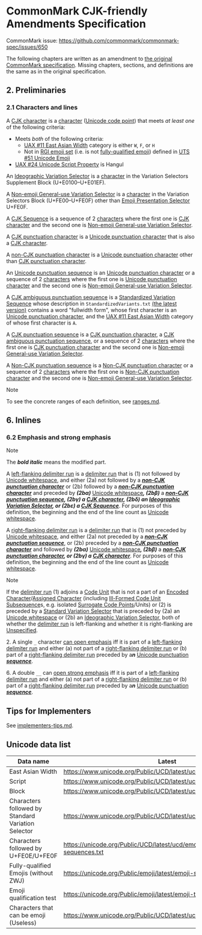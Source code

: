 # CommonMark CJK-friendly Amendments Specification

CommonMark issue: https://github.com/commonmark/commonmark-spec/issues/650

The following chapters are written as an amendment to [the original CommonMark specification](https://spec.commonmark.org/0.31.2/). Missing chapters, sections, and definitions are the same as in the original specification.

## 2. Preliminaries

### 2.1 Characters and lines

A <a href="#cjk-character" id="cjk-character">CJK character</a> is a [character](https://spec.commonmark.org/0.31.2/#character) ([Unicode code point](http://unicode.org/glossary/#code_point)) that meets _at least one_ of the following criteria:

- Meets _both_ of the following criteria:
  - [UAX #11 East Asian Width](https://www.unicode.org/reports/tr11/) category is either `W`, `F`, or `H`
  - Not in [RGI emoji set](https://www.unicode.org/reports/tr51/#def_rgi_set) (i.e. is not [fully-qualified emoji](https://www.unicode.org/reports/tr51/#def_fully_qualified_emoji)) defined in [UTS #51 Unicode Emoji](https://www.unicode.org/reports/tr51/#def_qualified_emoji_character)
- [UAX #24 Unicode Script Property](https://www.unicode.org/reports/tr24/) is Hangul

An <a href="#ideographic-variation-selector" id="ideographic-variation-selector">Ideographic Variation Selector</a> is a [character](https://spec.commonmark.org/0.31.2/#character) in the Variation Selectors Supplement Block (U+E0100–U+E01EF).

A <a href="#non-emoji-general-use-variation-selector" id="non-emoji-svs">Non-emoji General-use Variation Selector</a> is a [character](https://spec.commonmark.org/0.31.2/#character) in the Variation Selectors Block (U+FE00–U+FE0F) other than [Emoji Presentation Selector](https://www.unicode.org/reports/tr51/#def_emoji_presentation_selector) U+FE0F.

A <a href="#cjk-sequence">CJK Sequence</a> is a sequence of 2 [characters](https://spec.commonmark.org/0.31.2/#character) where the first one is [CJK character](#cjk-character) and the second one is [Non-emoji General-use Variation Selector](#non-emoji-general-use-variation-selector).

A <a href="#cjk-punctuation-character" id="cjk-punctuation-character">CJK punctuation character</a> is a [Unicode punctuation character](https://spec.commonmark.org/0.31.2/#unicode-punctuation-character) that is also a [CJK character](#cjk-character).

A <a href="#non-cjk-punctuation-character" id="non-cjk-punctuation-character">non-CJK punctuation character</a> is a [Unicode punctuation character](https://spec.commonmark.org/0.31.2/#unicode-punctuation-character) other than [CJK punctuation character](#cjk-punctuation-character).

An <a href="#unicode-punctuation-sequence" id="unicode-punctuation-sequence">Unicode punctuation sequence</a> is an [Unicode punctuation character](https://spec.commonmark.org/0.31.2/#unicode-punctuation-character) or a sequence of 2 [characters](https://spec.commonmark.org/0.31.2/#character) where the first one is [Unicode punctuation character](https://spec.commonmark.org/0.31.2/#unicode-punctuation-character) and the second one is [Non-emoji General-use Variation Selector](#non-emoji-general-use-variation-selector).

A <a href="#cjk-ambiguous-punctuation-sequence" id="cjk-ambiguous-punctuation-sequence">CJK ambiguous punctuation sequence</a> is a [Standardized Variation Sequence](https://www.unicode.org/glossary/#standardized_variation_sequence) whose description in `StandardizedVariants.txt` [(the latest version)](https://www.unicode.org/Public/UCD/latest/ucd/StandardizedVariants.txt) contains a word "fullwidth form", whose first character is an [Unicode punctuation character](https://spec.commonmark.org/0.31.2/#unicode-punctuation-character), and the [UAX #11 East Asian Width](https://www.unicode.org/reports/tr11/) category of whose first character is `A`.

A <a href="#cjk-punctuation-sequence" id="cjk-punctuation-sequence">CJK punctuation sequence</a> is a [CJK punctuation character](#cjk-punctuation-character), a [CJK ambiguous punctuation sequence](#cjk-ambiguous-punctuation-sequence), or a sequence of 2 [characters](https://spec.commonmark.org/0.31.2/#character) where the first one is [CJK punctuation character](#cjk-punctuation-character) and the second one is [Non-emoji General-use Variation Selector](#non-emoji-general-use-variation-selector).

A <a href="#non-cjk-punctuation-sequence" id="non-cjk-punctuation-sequence">Non-CJK punctuation sequence</a> is a [Non-CJK punctuation character](#non-cjk-punctuation-character) or a sequence of 2 [characters](https://spec.commonmark.org/0.31.2/#character) where the first one is [Non-CJK punctuation character](#non-cjk-punctuation-character) and the second one is [Non-emoji General-use Variation Selector](#non-emoji-general-use-variation-selector).

[^svs-range]: The range except for U+FE0E is computed from https://www.unicode.org/Public/16.0.0/ucd/StandardizedVariants.txt (as of Unicode 16) by extracting those that can follow CJK characters. Also, https://unicode.org/Public/16.0.0/ucd/emoji/emoji-variation-sequences.txt shows that U+FE0E can follow some CJK characters.

> [!NOTE]
> To see the concrete ranges of each definition, see [ranges.md](ranges.md).

## 6. Inlines

### 6.2 Emphasis and strong emphasis

> [!NOTE]
> The ***bold italic*** means the modified part.

A <a href="#left-flanking-delimiter-run" id="left-flanking-delimiter-run">left-flanking delimiter run</a> is a [delimiter run](https://spec.commonmark.org/0.31.2/#delimiter-run) that is (1) not followed by [Unicode whitespace](https://spec.commonmark.org/0.31.2/#unicode-whitespace), and either (2a) not followed by a ***[non-CJK punctuation character](#non-cjk-punctuation-character)*** or (2b) followed by a ***[non-CJK punctuation character](#non-cjk-punctuation-character)*** and preceded by ***(2bα)*** [Unicode whitespace](https://spec.commonmark.org/0.31.2/#unicode-whitespace)***, (2bβ)*** a ***[non-CJK punctuation sequence](#non-cjk-punctuation-sequence), (2bγ) a [CJK character](#cjk-character), (2bδ) an [Ideographic Variation Selector](#ideographic-variation-selector), or (2bε) a [CJK Sequence](#cjk-sequence)***. For purposes of this definition, the beginning and the end of the line count as [Unicode whitespace](https://spec.commonmark.org/0.31.2/#unicode-whitespace).

A <a href="#right-flanking-delimiter-run" id="right-flanking-delimiter-run">right-flanking delimiter run</a> is a [delimiter run](https://spec.commonmark.org/0.31.2/#delimiter-run) that is (1) not preceded by [Unicode whitespace](https://spec.commonmark.org/0.31.2/#unicode-whitespace), and either (2a) not preceded by a ***[non-CJK punctuation sequence](#non-cjk-punctuation-sequence)***, or (2b) preceded by a ***[non-CJK punctuation character](#non-cjk-punctuation-character)*** and followed by ***(2bα)*** [Unicode whitespace](https://spec.commonmark.org/0.31.2/#unicode-whitespace)***, (2bβ)*** a ***[non-CJK punctuation character](#non-cjk-punctuation-character), or (2bγ) a [CJK character](#cjk-character)***. For purposes of this definition, the beginning and the end of the line count as [Unicode whitespace](https://spec.commonmark.org/0.31.2/#unicode-whitespace).

> [!NOTE]
> If the [delimiter run](https://spec.commonmark.org/0.31.2/#delimiter-run) (1) adjoins a [Code Unit](https://www.unicode.org/glossary/#code_unit) that is not a part of an [Encoded Character](https://www.unicode.org/glossary/#encoded_character)/[Assigned Character](https://www.unicode.org/glossary/#assigned_character) (including [Ill-Formed Code Unit Subsequence](https://www.unicode.org/glossary/#ill_formed_code_unit_subsequence)s, e.g. isolated [Surrogate Code Points](https://www.unicode.org/glossary/#surrogate_code_point)/Units) or (2) is preceded by a [Standard Variation Selector](#standard-variation-selector) that is preceded by (2a) an [Unicode whitespace](https://spec.commonmark.org/0.31.2/#unicode-whitespace) or (2b) an [Ideographic Variation Selector](#ideographic-variation-selector), both of whether the [delimiter run](https://spec.commonmark.org/0.31.2/#delimiter-run) is left-flanking and whether it is right-flanking are [Unspecified](http://eel.is/c++draft/defns.unspecified).

<!--  -->

2\. A single `_` character [can open emphasis](https://spec.commonmark.org/0.31.2/#can-open-emphasis) iff it is part of a [left-flanking delimiter run](#left-flanking-delimiter-run) and either (a) not part of a [right-flanking delimiter run](#right-flanking-delimiter-run) or (b) part of a [right-flanking delimiter run](#right-flanking-delimiter-run) preceded by a***n*** [Unicode punctuation ***sequence***](#unicode-punctuation-sequence).

6\. A double `__` can [open strong emphasis](https://spec.commonmark.org/0.31.2/#can-open-strong-emphasis) iff it is part of a [left-flanking delimiter run](#left-flanking-delimiter-run) and either (a) not part of a [right-flanking delimiter run](#right-flanking-delimiter-run) or (b) part of a [right-flanking delimiter run](#right-flanking-delimiter-run) preceded by a***n*** [Unicode punctuation ***sequence***](#unicode-punctuation-sequence).

## Tips for Implementers

See [implementers-tips.md](implementers-tips.md).

## Unicode data list

| Data name | Latest | Unicode 16 |
| --- | --- | --- |
| East Asian Width | https://www.unicode.org/Public/UCD/latest/ucd/EastAsianWidth.txt | https://www.unicode.org/Public/16.0.0/ucd/EastAsianWidth.txt |
| Script | https://www.unicode.org/Public/UCD/latest/ucd/Scripts.txt | https://www.unicode.org/Public/16.0.0/ucd/Scripts.txt |
| Block | https://www.unicode.org/Public/UCD/latest/ucd/Blocks.txt | https://www.unicode.org/Public/16.0.0/ucd/Blocks.txt |
| Characters followed by Standard Variation Selector | https://www.unicode.org/Public/UCD/latest/ucd/StandardizedVariants.txt | https://www.unicode.org/Public/16.0.0/ucd/StandardizedVariants.txt |
| Characters followed by U+FE0E/U+FE0F | https://unicode.org/Public/UCD/latest/ucd/emoji/emoji-variation-sequences.txt | https://unicode.org/Public/16.0.0/ucd/emoji/emoji-variation-sequences.txt |
| Fully-qualified Emojis (without ZWJ) | https://unicode.org/Public/emoji/latest/emoji-sequences.txt | https://unicode.org/Public/16.0.0/emoji/emoji-sequences.txt |
| Emoji qualification test | https://unicode.org/Public/emoji/latest/emoji-test.txt | https://unicode.org/Public/16.0.0/emoji/emoji-test.txt |
| Characters that can be emoji (Useless) | https://www.unicode.org/Public/UCD/latest/ucd/emoji/emoji-data.txt | https://www.unicode.org/Public/16.0.0/ucd/emoji/emoji-data.txt |
